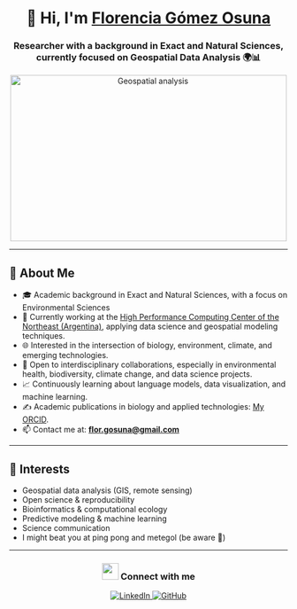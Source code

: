 <h1 align="center">👋 Hi, I'm <a href="https://100rabhcsmc.github.io/Me.io/" target="_blank">Florencia Gómez Osuna</a></h1>
<h3 align="center">Researcher with a background in Exact and Natural Sciences, currently focused on Geospatial Data Analysis 🌍📊</h3>

<p align="center">
  <img src="https://developer-blogs.nvidia.com/wp-content/uploads/2024/10/Weather-Prediction-Hurricane.gif" alt="Geospatial analysis" width="500" height="300"/>
</p>

---

## 🧬 About Me

- 🎓 Academic background in Exact and Natural Sciences, with a focus on Environmental Sciences
- 🔭 Currently working at the <a href="http://cad.unne.edu.ar/servicios.php" target="_blank">High Performance Computing Center of the Northeast (Argentina)</a>, applying data science and geospatial modeling techniques.
- 🌐 Interested in the intersection of biology, environment, climate, and emerging technologies.
- 🤝 Open to interdisciplinary collaborations, especially in environmental health, biodiversity, climate change, and data science projects.
- 📈 Continuously learning about language models, data visualization, and machine learning.
- ✍️ Academic publications in biology and applied technologies: [My ORCID](https://orcid.org/0009-0009-2812-0913).
- 📫 Contact me at: **flor.gosuna@gmail.com**

---

## 🧭 Interests

- Geospatial data analysis (GIS, remote sensing)
- Open science & reproducibility
- Bioinformatics & computational ecology
- Predictive modeling & machine learning
- Science communication
- I might beat you at ping pong and metegol (be aware 👀​)

---

<h3 align="center"><img src="https://media.giphy.com/media/iY8CRBdQXODJSCERIr/giphy.gif" width="30" height="30"> Connect with me</h3>

<p align="center">
  <a href="https://www.linkedin.com/in/florencia-gomez-osuna" target="_blank">
    <img src="https://img.icons8.com/doodle/40/000000/linkedin--v2.png" alt="LinkedIn"/>
  </a>
  <a href="https://github.com/ras100" target="_blank">
    <img src="https://img.icons8.com/doodle/40/000000/github--v1.png" alt="GitHub"/>
  </a>
</p>
